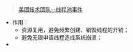 > [美团技术团队--线程池事件](https://tech.meituan.com/2020/04/02/java-pooling-pratice-in-meituan.html)

* 作用：
	* 资源复用，避免频繁创建、销毁线程的开销；
	* 避免无限申请线程造成系统崩溃；
* 